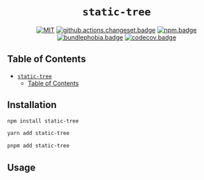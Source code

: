 <div align="center">

# `static-tree`

[![MIT][license.badge]][license] [![github.actions.changeset.badge]][github.actions.changeset] [![npm.badge]][npm] [![bundlephobia.badge]][bundlephobia] [![codecov.badge]][codecov]

</div>

## Table of Contents

- [`static-tree`](#static-tree)
  - [Table of Contents](#table-of-contents)

## Installation

```bash
npm install static-tree
```

```bash
yarn add static-tree
```

```bash
pnpm add static-tree
```

## Usage

<!-- heading badge -->
[npm.badge]: https://img.shields.io/npm/v/static-tree
[npm]: https://www.npmjs.com/package/static-tree
[bundlephobia.badge]: https://img.shields.io/bundlephobia/minzip/static-tree?label=minzipped
[bundlephobia]: https://bundlephobia.com/package/static-tree
[license.badge]: https://img.shields.io/badge/license-MIT-blue.svg
[license]: ./LICENSE
[github.actions.changeset.badge]: https://github.com/vnphanquang/static-tree/actions/workflows/changeset.yaml/badge.svg
[github.actions.changeset]: https://github.com/vnphanquang/static-tree/actions/workflows/changeset.yaml
[codecov.badge]: https://codecov.io/github/vnphanquang/static-tree/coverage.svg?branch=main
[codecov]: https://codecov.io/github/vnphanquang/static-tree?branch=main
